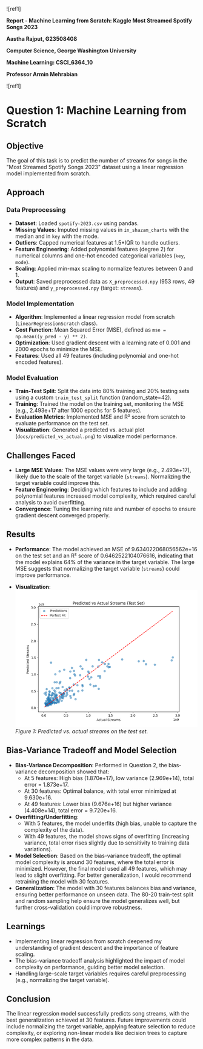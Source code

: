 ﻿![ref1]

**Report - Machine Learning from Scratch: Kaggle Most Streamed Spotify Songs 2023** 

**Aastha Rajput, G23508408** 

**Computer Science, George Washington University** 

**Machine Learning: CSCI\_6364\_10** 

**Professor Armin Mehrabian** 

![ref1]

# Question 1: Machine Learning from Scratch

## Objective
The goal of this task is to predict the number of streams for songs in the "Most Streamed Spotify Songs 2023" dataset using a linear regression model implemented from scratch.

## Approach
### Data Preprocessing
- **Dataset**: Loaded `spotify-2023.csv` using pandas.
- **Missing Values**: Imputed missing values in `in_shazam_charts` with the median and in `key` with the mode.
- **Outliers**: Capped numerical features at 1.5*IQR to handle outliers.
- **Feature Engineering**: Added polynomial features (degree 2) for numerical columns and one-hot encoded categorical variables (`key`, `mode`).
- **Scaling**: Applied min-max scaling to normalize features between 0 and 1.
- **Output**: Saved preprocessed data as `X_preprocessed.npy` (953 rows, 49 features) and `y_preprocessed.npy` (target: `streams`).

### Model Implementation
- **Algorithm**: Implemented a linear regression model from scratch (`LinearRegressionScratch` class).
- **Cost Function**: Mean Squared Error (MSE), defined as `mse = np.mean((y_pred - y) ** 2)`.
- **Optimization**: Used gradient descent with a learning rate of 0.001 and 2000 epochs to minimize the MSE.
- **Features**: Used all 49 features (including polynomial and one-hot encoded features).

### Model Evaluation
- **Train-Test Split**: Split the data into 80% training and 20% testing sets using a custom `train_test_split` function (random_state=42).
- **Training**: Trained the model on the training set, monitoring the MSE (e.g., 2.493e+17 after 1000 epochs for 5 features).
- **Evaluation Metrics**: Implemented MSE and R² score from scratch to evaluate performance on the test set.
- **Visualization**: Generated a predicted vs. actual plot (`docs/predicted_vs_actual.png`) to visualize model performance.

## Challenges Faced
- **Large MSE Values**: The MSE values were very large (e.g., 2.493e+17), likely due to the scale of the target variable (`streams`). Normalizing the target variable could improve this.
- **Feature Engineering**: Deciding which features to include and adding polynomial features increased model complexity, which required careful analysis to avoid overfitting.
- **Convergence**: Tuning the learning rate and number of epochs to ensure gradient descent converged properly.

## Results
- **Performance**: The model achieved an MSE of 9.634022068056562e+16 on the test set and an R² score of 0.6462522104076616, indicating that the model explains 64% of the variance in the target variable. The large MSE suggests that normalizing the target variable (`streams`) could improve performance.

- **Visualization**:
 ![predicted vs actual](predicted_vs_actual.png)   
  *Figure 1: Predicted vs. actual streams on the test set.*

## Bias-Variance Tradeoff and Model Selection
- **Bias-Variance Decomposition**: Performed in Question 2, the bias-variance decomposition showed that:
  - At 5 features: High bias (1.870e+17), low variance (2.969e+14), total error = 1.873e+17.
  - At 30 features: Optimal balance, with total error minimized at 9.630e+16.
  - At 49 features: Lower bias (9.676e+16) but higher variance (4.408e+14), total error = 9.720e+16.
- **Overfitting/Underfitting**:
  - With 5 features, the model underfits (high bias, unable to capture the complexity of the data).
  - With 49 features, the model shows signs of overfitting (increasing variance, total error rises slightly due to sensitivity to training data variations).
- **Model Selection**: Based on the bias-variance tradeoff, the optimal model complexity is around 30 features, where the total error is minimized. However, the final model used all 49 features, which may lead to slight overfitting. For better generalization, I would recommend retraining the model with 30 features.
- **Generalization**: The model with 30 features balances bias and variance, ensuring better performance on unseen data. The 80-20 train-test split and random sampling help ensure the model generalizes well, but further cross-validation could improve robustness.

## Learnings
- Implementing linear regression from scratch deepened my understanding of gradient descent and the importance of feature scaling.
- The bias-variance tradeoff analysis highlighted the impact of model complexity on performance, guiding better model selection.
- Handling large-scale target variables requires careful preprocessing (e.g., normalizing the target variable).

## Conclusion
The linear regression model successfully predicts song streams, with the best generalization achieved at 30 features. Future improvements could include normalizing the target variable, applying feature selection to reduce complexity, or exploring non-linear models like decision trees to capture more complex patterns in the data.
